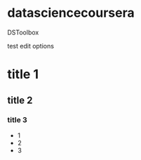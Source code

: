 datasciencecoursera
===================

DSToolbox

test edit options

# title 1
## title 2
### title 3

* 1
* 2
* 3


